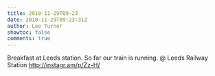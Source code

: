 ```yaml
---
title: 2010-11-29T09-23
date: 2010-11-29T09:23:31Z
author: Lee Turner
showtoc: false
comments: true
---
```


Breakfast at Leeds station. So far our train is running.   @ Leeds Railway Station http://instagr.am/p/Zz-H/

